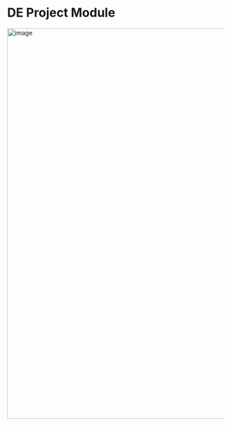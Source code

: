 # DE Project Module


<img width="902" alt="image" src="https://github.com/user-attachments/assets/68e2c06d-4760-40ec-bb35-9febca44e6cc">

